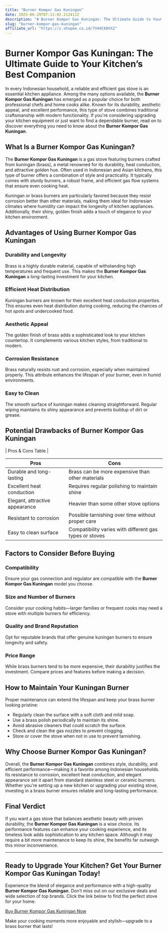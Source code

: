 ```yaml
---
title: "Burner Kompor Gas Kuningan"
date: 2025-06-29T07:11:02.212411Z
description: "# Burner Kompor Gas Kuningan: The Ultimate Guide to Your Kitchen’s Best Companion..."
slug: "burner-kompor-gas-kuningan"
affiliate_url: "https://s.shopee.co.id/7V44C68VX2"
---
```

# Burner Kompor Gas Kuningan: The Ultimate Guide to Your Kitchen’s Best Companion

In every Indonesian household, a reliable and efficient gas stove is an essential kitchen appliance. Among the many options available, the **Burner Kompor Gas Kuningan** has emerged as a popular choice for both professional chefs and home cooks alike. Known for its durability, aesthetic appeal, and excellent performance, this type of stove combines traditional craftsmanship with modern functionality. If you're considering upgrading your kitchen equipment or just want to find a dependable burner, read on to discover everything you need to know about the **Burner Kompor Gas Kuningan**.

## What Is a Burner Kompor Gas Kuningan?

The **Burner Kompor Gas Kuningan** is a gas stove featuring burners crafted from kuningan (brass), a metal renowned for its durability, heat conduction, and attractive golden hue. Often used in Indonesian and Asian kitchens, this type of burner offers a combination of style and practicality. It typically comes with sturdy burners, a robust frame, and efficient gas flow systems that ensure even cooking heat.

Kuningan or brass burners are particularly favored because they resist corrosion better than other materials, making them ideal for Indonesian climates where humidity can impact the longevity of kitchen appliances. Additionally, their shiny, golden finish adds a touch of elegance to your kitchen environment.

## Advantages of Using Burner Kompor Gas Kuningan

### Durability and Longevity
Brass is a highly durable material, capable of withstanding high temperatures and frequent use. This makes the **Burner Kompor Gas Kuningan** a long-lasting investment for your kitchen.

### Efficient Heat Distribution
Kuningan burners are known for their excellent heat conduction properties. This ensures even heat distribution during cooking, reducing the chances of hot spots and undercooked food.

### Aesthetic Appeal
The golden finish of brass adds a sophisticated look to your kitchen countertop. It complements various kitchen styles, from traditional to modern.

### Corrosion Resistance
Brass naturally resists rust and corrosion, especially when maintained properly. This attribute enhances the lifespan of your burner, even in humid environments.

### Easy to Clean
The smooth surface of kuningan makes cleaning straightforward. Regular wiping maintains its shiny appearance and prevents buildup of dirt or grease.

## Potential Drawbacks of Burner Kompor Gas Kuningan

| Pros & Cons Table |

| Pros | Cons |
|------------------------|----------------------------------------------------|
| Durable and long-lasting | Brass can be more expensive than other materials |
| Excellent heat conduction | Requires regular polishing to maintain shine |
| Elegant, attractive appearance | Heavier than some other stove options |
| Resistant to corrosion | Possible tarnishing over time without proper care |
| Easy to clean surface | Compatibility varies with different gas types or stoves |

## Factors to Consider Before Buying

### Compatibility
Ensure your gas connection and regulator are compatible with the **Burner Kompor Gas Kuningan** model you choose.

### Size and Number of Burners
Consider your cooking habits—larger families or frequent cooks may need a stove with multiple burners for efficiency.

### Quality and Brand Reputation
Opt for reputable brands that offer genuine kuningan burners to ensure longevity and safety.

### Price Range
While brass burners tend to be more expensive, their durability justifies the investment. Compare prices and features before making a decision.

## How to Maintain Your Kuningan Burner

Proper maintenance can extend the lifespan and keep your brass burner looking pristine:

- Regularly clean the surface with a soft cloth and mild soap.
- Use a brass polish periodically to maintain its shine.
- Avoid abrasive cleaners that could scratch the surface.
- Check and clean the gas nozzles to prevent clogging.
- Store or cover the stove when not in use to prevent tarnishing.

## Why Choose Burner Kompor Gas Kuningan?

Overall, the **Burner Kompor Gas Kuningan** combines style, durability, and efficient performance—making it a favorite among Indonesian households. Its resistance to corrosion, excellent heat conduction, and elegant appearance set it apart from standard stainless steel or ceramic burners. Whether you're setting up a new kitchen or upgrading your existing stove, investing in a brass burner ensures reliable and long-lasting performance.

## Final Verdict

If you want a gas stove that balances aesthetic beauty with proven durability, the **Burner Kompor Gas Kuningan** is a wise choice. Its performance features can enhance your cooking experience, and its timeless look adds sophistication to any kitchen space. Although it may require a bit more maintenance to keep its shine, the benefits far outweigh this minor inconvenience.

---

## Ready to Upgrade Your Kitchen? Get Your Burner Kompor Gas Kuningan Today!

Experience the blend of elegance and performance with a high-quality **Burner Kompor Gas Kuningan**. Don’t miss out on our exclusive deals and wide selection of top brands. Click the link below to find the perfect stove for your home:

[Buy Burner Kompor Gas Kuningan Now](https://s.shopee.co.id/7V44C68VX2)

Make your cooking moments more enjoyable and stylish—upgrade to a brass burner that lasts!
